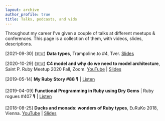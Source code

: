 ```yaml
---
layout: archive
author_profile: true
title: Talks, podcasts, and vids
---
```


Throughout my career I've given a couple of talks at different meetups & conferences. This page is a collection of them, with videos, slides, descriptions.

[2021-09-30] (🇷🇺) **Data types**, Trampoline.to #4, Tver. [Slides](/assets/slides/trampoline_types/)

[2020-10-29] (🇷🇺) **C4 model and why do we need to model architecture**, Saint P. Ruby Meetup 2020 Fall, Zoom. [YouTube](https://www.youtube.com/embed/tYUNIJg7wl0?start=1411) \| [Slides](/assets/slides/saint_p_meetup_2020/)

[2019-05-14] **My Ruby Story #88** 🎙️ \| [Listen](https://myrubystory.com/88)

[2019-04-09] **Functional Programming in Ruby using Dry Gems** \| Ruby rogues #407 🎙️ \| [Listen](https://rubyrogues.com/415)

[2018-08-25] **Ducks and monads: wonders of Ruby types**, EuRuKo 2018, Vienna. [YouTube](https://,www.youtube.com/watch?v=v-H9nK8hqfE) \| [Slides](/slides/euruko-2018)
